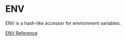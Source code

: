 # ENV

ENV is a hash-like accessor for environment variables.

[ENV Reference](https://ruby-doc.org/core-2.5.0/ENV.html)
